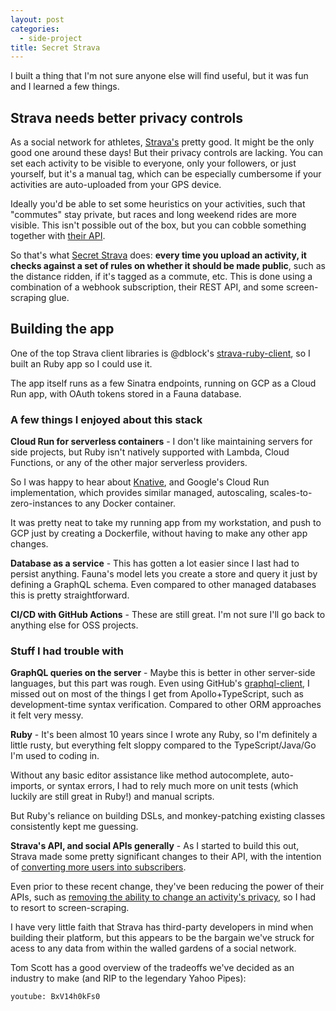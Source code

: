```yaml
---
layout: post
categories:
  - side-project
title: Secret Strava
---
```


I built a thing that I'm not sure anyone else will find useful, but it was fun and I learned a few things.

## Strava needs better privacy controls

As a social network for athletes, [Strava's](https://strava.com) pretty good. It might be the only good one around these days!
But their privacy controls are lacking. You can set each activity to be visible to everyone, only your followers, or just yourself, but it's a manual tag, which can be especially cumbersome if your activities are auto-uploaded from your GPS device.

Ideally you'd be able to set some heuristics on your activities, such that "commutes" stay private, but races and long weekend rides are more visible. This isn't possible out of the box, but you can cobble something together with [their API](https://developers.strava.com/).

So that's what [Secret Strava](https://github.com/mattdsteele/secret-strava) does: **every time you upload an activity, it checks against a set of rules on whether it should be made public**, such as the distance ridden, if it's tagged as a commute, etc. This is done using a combination of a webhook subscription, their REST API, and some screen-scraping glue.

## Building the app

One of the top Strava client libraries is @dblock's [strava-ruby-client](https://github.com/dblock/strava-ruby-client), so I built an Ruby app so I could use it.

The app itself runs as a few Sinatra endpoints, running on GCP as a Cloud Run app, with OAuth tokens stored in a Fauna database.

### A few things I enjoyed about this stack

**Cloud Run for serverless containers** - I don't like maintaining servers for side projects, but Ruby isn't natively supported with Lambda, Cloud Functions, or any of the other major serverless providers.

So I was happy to hear about [Knative](https://knative.dev/), and Google's Cloud Run implementation, which provides similar managed, autoscaling, scales-to-zero-instances to any Docker container.

It was pretty neat to take my running app from my workstation, and push to GCP just by creating a Dockerfile, without having to make any other app changes.

**Database as a service** - This has gotten a lot easier since I last had to persist anything. Fauna's model lets you create a store and query it just by defining a GraphQL schema. Even compared to other managed databases this is pretty straightforward.

**CI/CD with GitHub Actions** - These are still great. I'm not sure I'll go back to anything else for OSS projects.

### Stuff I had trouble with

**GraphQL queries on the server** - Maybe this is better in other server-side languages, but this part was rough. Even using GitHub's [graphql-client](https://github.com/github/graphql-client), I missed out on most of the things I get from Apollo+TypeScript, such as development-time syntax verification. Compared to other ORM approaches it felt very messy.

**Ruby** - It's been almost 10 years since I wrote any Ruby, so I'm definitely a little rusty, but everything felt sloppy compared to the TypeScript/Java/Go I'm used to coding in.

Without any basic editor assistance like method autocomplete, auto-imports, or syntax errors, I had to rely much more on unit tests (which luckily are still great in Ruby!) and manual scripts.

But Ruby's reliance on building DSLs, and monkey-patching existing classes consistently kept me guessing.

**Strava's API, and social APIs generally** - As I started to build this out, Strava made some pretty significant changes to their API, with the intention of [converting more users into subscribers](https://www.dcrainmaker.com/2020/05/strava-cuts-off-leaderboard-for-free-users-reduces-3rd-party-apps-for-all-and-more.html).

Even prior to these recent change, they've been reducing the power of their APIs, such as [removing the ability to change an activity's privacy](https://groups.google.com/d/topic/strava-api/L_zZNdgV24c/discussion), so I had to resort to screen-scraping.

I have very little faith that Strava has third-party developers in mind when building their platform, but this appears to be the bargain we've struck for acess to any data from within the walled gardens of a social network.

Tom Scott has a good overview of the tradeoffs we've decided as an industry to make (and RIP to the legendary Yahoo Pipes):

`youtube: BxV14h0kFs0`
